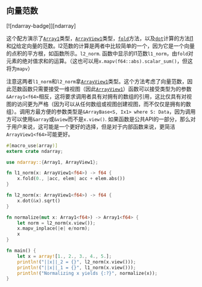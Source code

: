 ## 向量范数

[![ndarray-badge]][ndarray]

这个配方演示了[`Array1`]类型，[`ArrayView1`]类型，[`fold`]方法，以及[`dot`]计算的方法[l1]和[l2]给定向量的范数。l2范数的计算是两者中比较简单的一个，因为它是一个向量的点积的平方根，如函数所示。`l2_norm`. 函数中显示的l1范数`l1_norm`，由`fold`对元素的绝对值求和的运算。（这也可以用`x.mapv(f64::abs).scalar_sum()`，但这将为`mapv`）

注意这两者`l1_norm`和`l2_norm`拿[`ArrayView1`]类型。这个方法考虑了向量范数，因此范数函数只需要接受一维视图（因此[`ArrayView1`]）函数可以接受类型为的参数`&Array1<f64>`相反，这将要求调用者具有对拥有的数组的引用，这比仅具有对视图的访问更为严格（因为可以从任何数组或视图创建视图，而不仅仅是拥有的数组）。调用方最方便的参数类型是`&ArrayBase<S, Ix1> where S: Data`，因为调用方可以使用`&array`或`&view`而不是`x.view()`. 如果函数是公共API的一部分，那么对于用户来说，这可能是一个更好的选择，但是对于内部函数来说，更简洁`ArrayView1<f64>`可能更好。

```rust
#[macro_use(array)]
extern crate ndarray;

use ndarray::{Array1, ArrayView1};

fn l1_norm(x: ArrayView1<f64>) -> f64 {
    x.fold(0., |acc, elem| acc + elem.abs())
}

fn l2_norm(x: ArrayView1<f64>) -> f64 {
    x.dot(&x).sqrt()
}

fn normalize(mut x: Array1<f64>) -> Array1<f64> {
    let norm = l2_norm(x.view());
    x.mapv_inplace(|e| e/norm);
    x
}

fn main() {
    let x = array![1., 2., 3., 4., 5.];
    println!("||x||_2 = {}", l2_norm(x.view()));
    println!("||x||_1 = {}", l1_norm(x.view()));
    println!("Normalizing x yields {:?}", normalize(x));
}
```

[l1]: http://mathworld.wolfram.com/L1-Norm.html

[l2]: http://mathworld.wolfram.com/L2-Norm.html

[`array1`]: https://docs.rs/ndarray/*/ndarray/type.Array1.html

[`arrayview1`]: https://docs.rs/ndarray/*/ndarray/type.ArrayView1.html

[`dot`]: https://docs.rs/ndarray/*/ndarray/struct.ArrayBase.html#method.dot

[`fold`]: https://docs.rs/ndarray/*/ndarray/struct.ArrayBase.html#method.fold
